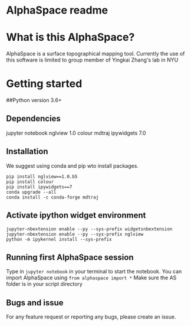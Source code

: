 # AlphaSpace readme
# What is this AlphaSpace?
AlphaSpace is a surface topographical mapping tool.
Currently the use of this software is limited to group member of Yingkai Zhang's lab in NYU

# Getting started
##Python version
3.6+

## Dependencies
jupyter notebook
nglview 1.0
colour
mdtraj
ipywidgets 7.0

## Installation

We suggest using conda and pip wto install packages.

```
pip install nglview==1.0.b5
pip install colour
pip install ipywidgets==7
conda upgrade --all
conda install -c conda-forge mdtraj
```

## Activate ipython widget environment

```
jupyter-nbextension enable --py --sys-prefix widgetsnbextension
jupyter-nbextension enable --py --sys-prefix nglview
python -m ipykernel install --sys-prefix
```

## Running first AlphaSpace session

Type in `jupyter notebook` in your terminal to start the notebook.
You can import AlphaSpace using
 `from alphaspace import *`
Make sure the AS folder is in your script directory

## Bugs and issue

For any feature request or reporting any bugs, please create an issue.